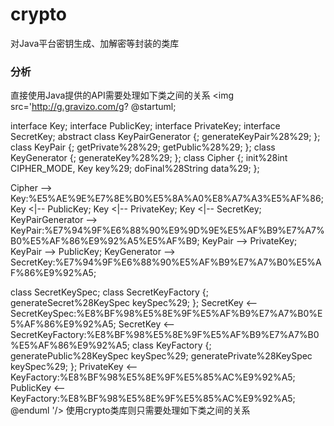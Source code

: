 # crypto
对Java平台密钥生成、加解密等封装的类库

### 分析
直接使用Java提供的API需要处理如下类之间的关系
<img src='http://g.gravizo.com/g?
@startuml;

interface Key;
interface PublicKey;
interface PrivateKey;
interface SecretKey;
abstract class KeyPairGenerator {;
generateKeyPair%28%29;
};
class KeyPair {;
getPrivate%28%29;
getPublic%28%29;
};
class KeyGenerator {;
generateKey%28%29;
};
class Cipher {;
init%28int CIPHER_MODE, Key key%29;
doFinal%28String data%29;
};

Cipher --> Key:%E5%AE%9E%E7%8E%B0%E5%8A%A0%E8%A7%A3%E5%AF%86;
Key <|-- PublicKey;
Key <|-- PrivateKey;
Key <|-- SecretKey;
KeyPairGenerator --> KeyPair:%E7%94%9F%E6%88%90%E9%9D%9E%E5%AF%B9%E7%A7%B0%E5%AF%86%E9%92%A5%E5%AF%B9;
KeyPair --> PrivateKey;
KeyPair --> PublicKey;
KeyGenerator --> SecretKey:%E7%94%9F%E6%88%90%E5%AF%B9%E7%A7%B0%E5%AF%86%E9%92%A5;

class SecretKeySpec;
class SecretKeyFactory {;
generateSecret%28KeySpec keySpec%29;
};
SecretKey <-- SecretKeySpec:%E8%BF%98%E5%8E%9F%E5%AF%B9%E7%A7%B0%E5%AF%86%E9%92%A5;
SecretKey <-- SecretKeyFactory:%E8%BF%98%E5%8E%9F%E5%AF%B9%E7%A7%B0%E5%AF%86%E9%92%A5;
class KeyFactory {;
generatePublic%28KeySpec keySpec%29;
generatePrivate%28KeySpec keySpec%29;
};
PrivateKey <-- KeyFactory:%E8%BF%98%E5%8E%9F%E5%85%AC%E9%92%A5;
PublicKey <-- KeyFactory:%E8%BF%98%E5%8E%9F%E5%85%AC%E9%92%A5;
@enduml
'/>
使用crypto类库则只需要处理如下类之间的关系